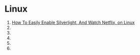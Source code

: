 # Linux

1. [How To Easily Enable Silverlight, And Watch Netflix, on Linux](http://www.makeuseof.com/tag/easily-enable-silverlight-watch-netflix-linux/)
1. []()
1. []()
1. []()
1. []()
1. []()